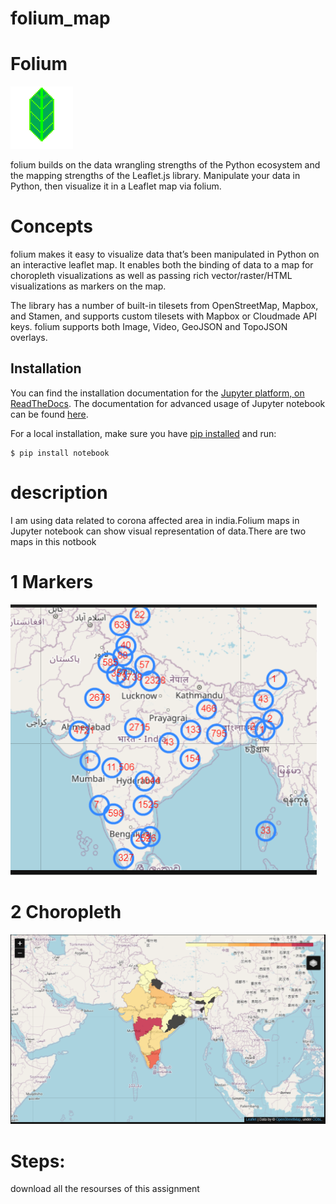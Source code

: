 # folium_map

# Folium 
![](folium/logo.jfif)


folium builds on the data wrangling strengths of the Python ecosystem and the mapping strengths of the Leaflet.js library. Manipulate your data in Python, then visualize it in a Leaflet map via folium.
 # Concepts
 
 folium makes it easy to visualize data that’s been manipulated in Python on an interactive leaflet map. It enables both the binding of data to a map for choropleth visualizations as well as passing rich vector/raster/HTML visualizations as markers on the map.

The library has a number of built-in tilesets from OpenStreetMap, Mapbox, and Stamen, and supports custom tilesets with Mapbox or Cloudmade API keys. folium supports both Image, Video, GeoJSON and TopoJSON overlays.

## Installation
You can find the installation documentation for the
[Jupyter platform, on ReadTheDocs](https://jupyter.readthedocs.io/en/latest/install.html).
The documentation for advanced usage of Jupyter notebook can be found
[here](https://jupyter-notebook.readthedocs.io/en/latest/).

For a local installation, make sure you have
[pip installed](https://pip.readthedocs.io/en/stable/installing/) and run:

    $ pip install notebook

# description 

I am using data related to corona affected area in india.Folium maps in Jupyter notebook can show visual representation of data.There are two maps in this notbook

# 1 Markers 
![](folium/no.PNG)
# 2 Choropleth
![](folium/clorephet.PNG)

# Steps:
download all the resourses of this assignment


